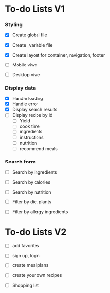 # To-do Lists V1

### Styling
- [x] Create global file
- [x] Create _variable file
- [x] Create layout for container, navigation, footer
- [ ] Mobile viwe
- [ ] Desktop viwe


### Display data
- [x] Handle loading
- [x] Handle error
- [X] Display search results
- [ ] Display recipe by id
    - [ ] Yield 
    - [ ] cook time
    - [ ] ingredients
    - [ ] instructions
    - [ ] nutrition
    - [ ] recommend meals

### Search form
- [ ] Search by ingredients
- [ ] Search by calories
- [ ] Search by nutrition
- [ ] Filter by diet plants
- [ ] Filter by allergy ingredients

 
# To-do Lists V2

- [ ] add favorites
- [ ] sign up, login
- [ ] create meal plans
- [ ] create your own recipes
- [ ] Shopping list

